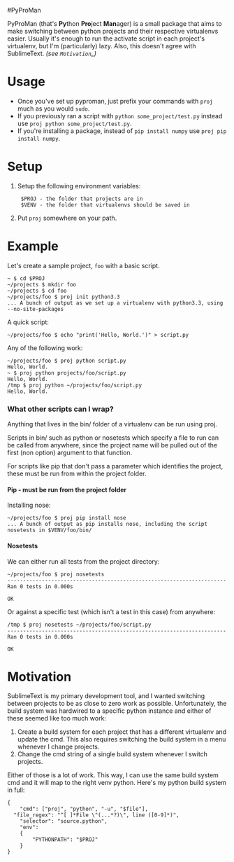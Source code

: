 #PyProMan

PyProMan (that's **Py**thon **Pro**ject **Man**ager) is a small package that aims to make switching between python projects and their respective virtualenvs easier.  Usually it's enough to run the activate script in each project's virtualenv, but I'm (particularly) lazy.  Also, this doesn't agree with SublimeText.  *(see ``Motivation``_)*

# Usage

- Once you've set up pyproman, just prefix your commands with `proj` much as you would `sudo`.
- If you previously ran a script with `python some_project/test.py` instead use `proj python some_project/test.py`.
- If you're installing a package, instead of `pip install numpy` use `proj pip install numpy`.

# Setup
1. Setup the following environment variables:

        $PROJ - the folder that projects are in
        $VENV - the folder that virtualenvs should be saved in
2. Put ``proj`` somewhere on your path.

# Example
Let's create a sample project, `foo` with a basic script.

    ~ $ cd $PROJ
    ~/projects $ mkdir foo
    ~/projects $ cd foo
    ~/projects/foo $ proj init python3.3
    ... A bunch of output as we set up a virtualenv with python3.3, using --no-site-packages

A quick script:

    ~/projects/foo $ echo "print('Hello, World.')" > script.py

Any of the following work:

    ~/projects/foo $ proj python script.py
    Hello, World.
    ~ $ proj python projects/foo/script.py
    Hello, World.
    /tmp $ proj python ~/projects/foo/script.py
    Hello, World.

### What other scripts can I wrap?

Anything that lives in the bin/ folder of a virtualenv can be run using proj.

Scripts in bin/ such as python or nosetests which specify a file to run can be called from anywhere, since the project name will be pulled out of the first (non option) argument to that function.

For scripts like pip that don't pass a parameter which identifies the project, these must be run from within the project folder.

#### Pip - must be run from the project folder

Installing nose:

    ~/projects/foo $ proj pip install nose
    ... A bunch of output as pip installs nose, including the script nosetests in $VENV/foo/bin/

#### Nosetests

We can either run all tests from the project directory:

    ~/projects/foo $ proj nosetests
    ----------------------------------------------------------------------
    Ran 0 tests in 0.000s

    OK

Or against a specific test (which isn't a test in this case) from anywhere:

    /tmp $ proj nosetests ~/projects/foo/script.py
    ----------------------------------------------------------------------
    Ran 0 tests in 0.000s

    OK

# Motivation

SublimeText is my primary development tool, and I wanted switching between projects to be as close to zero work as possible.  Unfortunately, the build system was hardwired to a specific python instance and either of these seemed like too much work:

1. Create a build system for each project that has a different virtualenv and update the cmd.  This also requires switching the build system in a menu whenever I change projects.
2. Change the cmd string of a single build system whenever I switch projects.

Either of those is a lot of work.  This way, I can use the same build system cmd and it will map to the right venv python.  Here's my python build system in full:

    {
        "cmd": ["proj", "python", "-u", "$file"],
      "file_regex": "^[ ]*File \"(...*?)\", line ([0-9]*)",
    	"selector": "source.python",
    	"env":
    	{
    		"PYTHONPATH": "$PROJ"
    	}
    }
